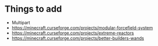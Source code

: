 # Things to add

- Multipart
- https://minecraft.curseforge.com/projects/modular-forcefield-system
- https://minecraft.curseforge.com/projects/extreme-reactors
- https://minecraft.curseforge.com/projects/better-builders-wands
